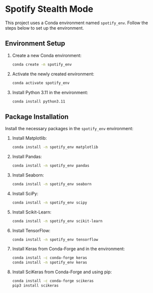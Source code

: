 # Spotify Stealth Mode

This project uses a Conda environment named `spotify_env`. Follow the steps below to set up the environment.

## Environment Setup

1. Create a new Conda environment:
    ```bash
    conda create -n spotify_env
    ```

2. Activate the newly created environment:
    ```bash
    conda activate spotify_env
    ```

3. Install Python 3.11 in the environment:
    ```bash
    conda install python3.11
    ```

## Package Installation

Install the necessary packages in the `spotify_env` environment:

1. Install Matplotlib:
    ```bash
    conda install -n spotify_env matplotlib
    ```

2. Install Pandas:
    ```bash
    conda install -n spotify_env pandas
    ```

3. Install Seaborn:
    ```bash
    conda install -n spotify_env seaborn
    ```

4. Install SciPy:
    ```bash
    conda install -n spotify_env scipy
    ```

5. Install Scikit-Learn:
    ```bash
    conda install -n spotify_env scikit-learn
    ```

6. Install TensorFlow:
    ```bash
    conda install -n spotify_env tensorflow
    ```

7. Install Keras from Conda-Forge and in the environment:
    ```bash
    conda install -c conda-forge keras
    conda install -n spotify_env keras
    ```

8. Install SciKeras from Conda-Forge and using pip:
    ```bash
    conda install -c conda-forge scikeras
    pip3 install scikeras
    ```
